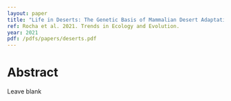 ```yaml
---
layout: paper
title: "Life in Deserts: The Genetic Basis of Mammalian Desert Adaptation"
ref: Rocha et al. 2021. Trends in Ecology and Evolution.
year: 2021
pdf: /pdfs/papers/deserts.pdf
---
```


# Abstract

Leave blank